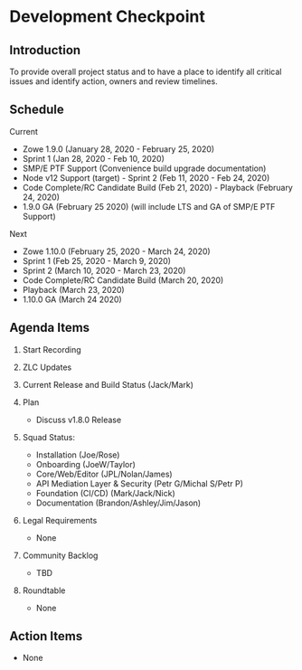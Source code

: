 # Development Checkpoint

Introduction
------------
To provide overall project status and to have a place to identify all critical issues and identify action, owners and review timelines.

Schedule
--------

Current
- Zowe 1.9.0 (January 28, 2020 - February 25, 2020)
- Sprint 1 (Jan 28, 2020 - Feb 10, 2020)
 - SMP/E PTF Support (Convenience build upgrade documentation)
 - Node v12 Support (target)
- Sprint 2 (Feb 11, 2020 - Feb 24, 2020)
 - Code Complete/RC Candidate Build (Feb 21, 2020)
 - Playback (February 24, 2020)
- 1.9.0 GA (February 25 2020) (will include LTS and GA of SMP/E PTF Support)

Next
- Zowe 1.10.0 (February 25, 2020 - March 24, 2020)
- Sprint 1 (Feb 25, 2020 - March 9, 2020)
- Sprint 2 (March 10, 2020 - March 23, 2020)
 - Code Complete/RC Candidate Build (March 20, 2020)
 - Playback (March 23, 2020)
- 1.10.0 GA (March 24 2020)

Agenda Items
------------
1. Start Recording
2. ZLC Updates
3. Current Release and Build Status (Jack/Mark)
4. Plan
     - Discuss v1.8.0 Release
5. Squad Status:
    - Installation (Joe/Rose)
    - Onboarding (JoeW/Taylor)
    - Core/Web/Editor (JPL/Nolan/James)
    - API Mediation Layer & Security (Petr G/Michal S/Petr P)
    - Foundation (CI/CD) (Mark/Jack/Nick)
    - Documentation (Brandon/Ashley/Jim/Jason)

6. Legal Requirements
    - None

7. Community Backlog
    - TBD
8. Roundtable
    - None

Action Items
------------
- None
